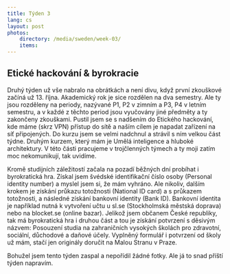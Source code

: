 ```yaml
---
title: Týden 3
lang: cs
layout: post
photos:
    directory: /media/sweden/week-03/
    items:
---
```


## Etické hackování & byrokracie

Druhý týden už vše nabralo na obrátkách a není divu, když první zkouškové začíná už 13. října. Akademický rok je sice rozdělen na dva semestry. Ale ty jsou rozděleny na periody, nazývané P1, P2 v zimním a P3, P4 v letním semestru, a v každé z těchto period jsou vyučovány jiné předměty a ty zakončeny zkouškami. Pustil jsem se s nadšením do Etického hackování, kde máme (skrz VPN) přístup do sítě a naším cílem je napadat zařízení na síť připojených. Do kurzu jsem se velmi nadchnul a strávil s ním velkou část týdne. Druhým kurzem, který mám je Umělá inteligence a hluboké architektury. V této části pracujeme v trojčlenných týmech a ty moji zatím moc nekomunikují, tak uvidíme.

Kromě studijních záležitostí začala na pozadí běžných dní probíhat i byrokratická hra. Získal jsem švédské identifikační číslo osoby (Personal identity number) a myslel jsem si, že mám vyhráno. Ale nikoliv, dalším krokem je získání průkazu totožnosti (National ID card) a s průkazem totožnosti, a následné získání bankovní identity (Bank ID). Bankovní identita je například nutná k vytvoření učtu u sl.se (Stockholmská městská doprava) nebo na blocket.se (online bazar). Jelikož jsem občanem České republiky, tak má byrokratická hra i druhou část a tou je získání potvrzení s děsivým názvem: Posouzení studia na zahraničních vysokých školách pro zdravotní, sociální, důchodové a daňové účely. Vyplněný formulář i potvrzení od školy už mám, stačí jen originály doručit na Malou Stranu v Praze.

Bohužel jsem tento týden zaspal a nepořídil žádné fotky. Ale já to snad příští týden napravím.
